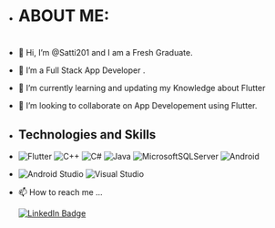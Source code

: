 - <h1>ABOUT ME:<h1>
- 👋 Hi, I’m @Satti201 and  I am a Fresh Graduate.
- 👀 I’m a Full Stack App Developer .
- 🌱 I’m currently learning and updating my Knowledge about Flutter
- 💞️ I’m looking to collaborate on App Developement using Flutter.
- <h2>Technologies and Skills</h2>  
-	![Flutter](https://img.shields.io/badge/Flutter-%2302569B.svg?style=for-the-badge&logo=Flutter&logoColor=white)
   ![C++](https://img.shields.io/badge/c++-%2300599C.svg?style=for-the-badge&logo=c%2B%2B&logoColor=white)
   ![C#](https://img.shields.io/badge/c%23-%23239120.svg?style=for-the-badge&logo=c-sharp&logoColor=white)
   ![Java](https://img.shields.io/badge/java-%23ED8B00.svg?style=for-the-badge&logo=java&logoColor=white)
   ![MicrosoftSQLServer](https://img.shields.io/badge/Microsoft%20SQL%20Sever-CC2927?style=for-the-badge&logo=microsoft%20sql%20server&logoColor=white)
   ![Android](https://img.shields.io/badge/Android-3DDC84?style=for-the-badge&logo=android&logoColor=white)
- ![Android Studio](https://img.shields.io/badge/Android%20Studio-3DDC84.svg?style=for-the-badge&logo=android-studio&logoColor=white)
   ![Visual Studio](https://img.shields.io/badge/Visual%20Studio-5C2D91.svg?style=for-the-badge&logo=visual-studio&logoColor=white)


- 📫 How to reach me ...
     <div id="badges">
        <a href="https://www.linkedin.com/in/muhammad-mansoor-satti-316769233/">
         <img src="https://img.shields.io/badge/LinkedIn-blue?style=for-the-badge&logo=linkedin&logoColor=white" alt="LinkedIn Badge"/>
        </a>
     </div>

<!---
Satti201/Satti201 is a ✨ special ✨ repository because its `README.md` (this file) appears on your GitHub profile.
You can click the Preview link to take a look at your changes.
--->
